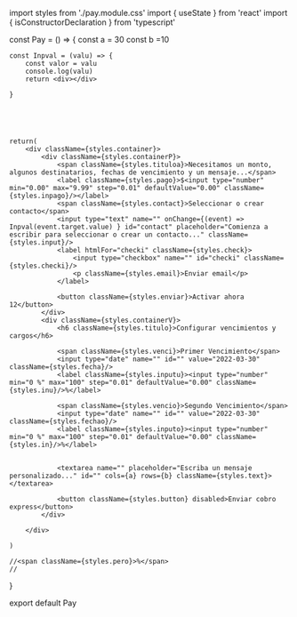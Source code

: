 import styles from './pay.module.css'
import { useState } from 'react'
import { isConstructorDeclaration } from 'typescript'

const Pay = () => {
const a = 30
const b =10

    const Inpval = (valu) => {
        const valor = valu
        console.log(valu)
        return <div></div>

    }





    return(
        <div className={styles.container}>
            <div className={styles.containerP}>
                <span className={styles.tituloa}>Necesitamos un monto, algunos destinatarios, fechas de vencimiento y un mensaje...</span>
                <label className={styles.pago}>$<input type="number" min="0.00" max="9.99" step="0.01" defaultValue="0.00" className={styles.inpago}/></label>
                <span className={styles.contact}>Seleccionar o crear contacto</span>
                <input type="text" name="" onChange={(event) => Inpval(event.target.value) } id="contact" placeholder="Comienza a escribir para seleccionar o crear un contacto..." className={styles.input}/>
                <label htmlFor="checki" className={styles.check}>
                    <input type="checkbox" name="" id="checki" className={styles.checki}/>
                    <p className={styles.email}>Enviar email</p>
                </label>

                <button className={styles.enviar}>Activar ahora 12</button>
            </div>
            <div className={styles.containerV}>
                <h6 className={styles.titulo}>Configurar vencimientos y cargos</h6>

                <span className={styles.venci}>Primer Vencimiento</span>
                <input type="date" name="" id="" value="2022-03-30" className={styles.fecha}/>
                <label className={styles.inputu}><input type="number" min="0 %" max="100" step="0.01" defaultValue="0.00" className={styles.inu}/>%</label>

                <span className={styles.vencio}>Segundo Vencimiento</span>
                <input type="date" name="" id="" value="2022-03-30" className={styles.fechao}/>
                <label className={styles.inputo}><input type="number" min="0 %" max="100" step="0.01" defaultValue="0.00" className={styles.in}/>%</label>


                <textarea name="" placeholder="Escriba un mensaje personalizado..." id="" cols={a} rows={b} className={styles.text}></textarea>

                <button className={styles.button} disabled>Enviar cobro express</button>
            </div>

        </div>

    )

    //<span className={styles.pero}>%</span>
    //

}

export default Pay
